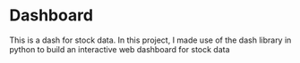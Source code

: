 # Dashboard
This is a dash for stock data. 
In this project, I made use of the dash library in python to build an interactive web dashboard for stock data  
